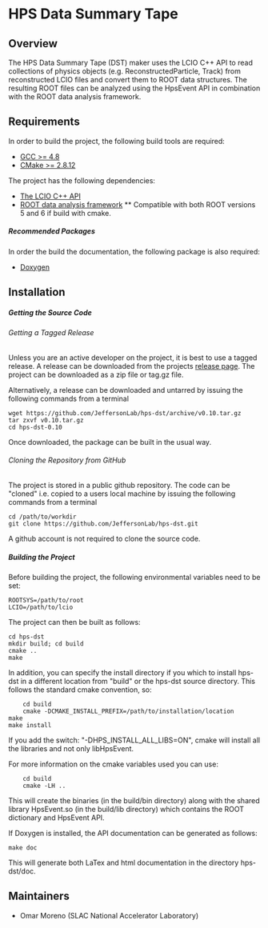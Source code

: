 HPS Data Summary Tape
=====================

Overview
--------

The HPS Data Summary Tape (DST) maker uses the LCIO C++ API to read collections
of physics objects (e.g. ReconstructedParticle, Track) from reconstructed LCIO
files and convert them to ROOT data structures. The resulting ROOT files can be 
analyzed using the HpsEvent API in combination with the ROOT data analysis 
framework.

Requirements
------------

In order to build the project, the following build tools are required:
* [GCC >= 4.8](https://gcc.gnu.org/install/)
* [CMake >= 2.8.12](http://www.cmake.org/cmake/help/install.html)

The project has the following dependencies: 
* [The LCIO C++ API](http://lcio.desy.de/v02-04-03/doc/manual_html/manual.html#SECTION00030000000000000000)
* [ROOT data analysis framework](http://root.cern.ch/drupal/content/installing-root-source)
** Compatible with both ROOT versions 5 and 6 if build with cmake.

##### Recommended Packages #####

In order the build the documentation, the following package is also required:
* [Doxygen](http://www.stack.nl/~dimitri/doxygen/manual/install.html) 

Installation
------------

##### Getting the Source Code #####

###### Getting a Tagged Release ######

Unless you are an active developer on the project, it is best to use a tagged 
release. A release can be downloaded from the projects 
[release page](https://github.com/JeffersonLab/hps-dst/releases).  The project
can be downloaded as a zip file or tag.gz file.

Alternatively, a release can be downloaded and untarred by issuing the 
following commands from a terminal

    wget https://github.com/JeffersonLab/hps-dst/archive/v0.10.tar.gz
    tar zxvf v0.10.tar.gz
    cd hps-dst-0.10

Once downloaded, the package can be built in the usual way.

###### Cloning the Repository from GitHub ######

The project is stored in a public github repository.  The code can be 
"cloned" i.e. copied to a users local machine by issuing the following commands
from a terminal

	cd /path/to/workdir
	git clone https://github.com/JeffersonLab/hps-dst.git

A github account is not required to clone the source code.

##### Building the Project #####

Before building the project, the following environmental variables need to be set:

	ROOTSYS=/path/to/root
	LCIO=/path/to/lcio

The project can then be built as follows:

	cd hps-dst
	mkdir build; cd build
	cmake ..
	make

In addition, you can specify the install directory if you which to install hps-dst
in a different location from "build" or the hps-dst source directory. This follows
the standard cmake convention, so:

        cd build
        cmake -DCMAKE_INSTALL_PREFIX=/path/to/installation/location
	make
	make install

If you add the switch: "-DHPS_INSTALL_ALL_LIBS=ON", cmake will install all
the libraries and not only libHpsEvent.

For more information on the cmake variables used you can use:

        cd build
        cmake -LH ..

This will create the binaries (in the build/bin directory) along with the shared
library HpsEvent.so (in the build/lib directory) which contains the ROOT 
dictionary and HpsEvent API.  

If Doxygen is installed, the API documentation can be generated as follows:

	make doc

This will generate both LaTex and html documentation in the directory hps-dst/doc.


Maintainers
-----------

* Omar Moreno (SLAC National Accelerator Laboratory) 

